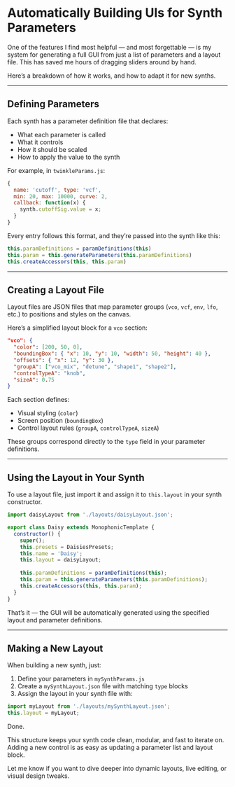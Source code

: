 # Automatically Building UIs for Synth Parameters

One of the features I find most helpful — and most forgettable — is my system for generating a full GUI from just a list of parameters and a layout file. This has saved me hours of dragging sliders around by hand.

Here’s a breakdown of how it works, and how to adapt it for new synths.

---

## Defining Parameters

Each synth has a parameter definition file that declares:

- What each parameter is called
- What it controls
- How it should be scaled
- How to apply the value to the synth

For example, in `twinkleParams.js`:

```js
{
  name: 'cutoff', type: 'vcf',
  min: 20, max: 10000, curve: 2,
  callback: function(x) {
    synth.cutoffSig.value = x;
  }
}
```

Every entry follows this format, and they’re passed into the synth like this:

```js
this.paramDefinitions = paramDefinitions(this)
this.param = this.generateParameters(this.paramDefinitions)
this.createAccessors(this, this.param)
```

---

## Creating a Layout File

Layout files are JSON files that map parameter groups (`vco`, `vcf`, `env`, `lfo`, etc.) to positions and styles on the canvas.

Here’s a simplified layout block for a `vco` section:

```json
"vco": {
  "color": [200, 50, 0],
  "boundingBox": { "x": 10, "y": 10, "width": 50, "height": 40 },
  "offsets": { "x": 12, "y": 30 },
  "groupA": ["vco_mix", "detune", "shape1", "shape2"],
  "controlTypeA": "knob",
  "sizeA": 0.75
}
```

Each section defines:
- Visual styling (`color`)
- Screen position (`boundingBox`)
- Control layout rules (`groupA`, `controlTypeA`, `sizeA`)

These groups correspond directly to the `type` field in your parameter definitions.

---

## Using the Layout in Your Synth

To use a layout file, just import it and assign it to `this.layout` in your synth constructor.

```js
import daisyLayout from './layouts/daisyLayout.json';

export class Daisy extends MonophonicTemplate {
  constructor() {
    super();
    this.presets = DaisiesPresets;
    this.name = 'Daisy';
    this.layout = daisyLayout;
    
    this.paramDefinitions = paramDefinitions(this);
    this.param = this.generateParameters(this.paramDefinitions);
    this.createAccessors(this, this.param);
  }
}
```

That’s it — the GUI will be automatically generated using the specified layout and parameter definitions.

---

## Making a New Layout

When building a new synth, just:

1. Define your parameters in `mySynthParams.js`
2. Create a `mySynthLayout.json` file with matching `type` blocks
3. Assign the layout in your synth file with:

```js
import myLayout from './layouts/mySynthLayout.json';
this.layout = myLayout;
```

Done.

This structure keeps your synth code clean, modular, and fast to iterate on. Adding a new control is as easy as updating a parameter list and layout block.

Let me know if you want to dive deeper into dynamic layouts, live editing, or visual design tweaks.
